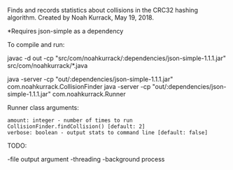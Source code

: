 Finds and records statistics about collisions in the CRC32 hashing algorithm.
Created by Noah Kurrack, May 19, 2018.

*Requires json-simple as a dependency

To compile and run:

javac -d out -cp "src/com/noahkurrack/:dependencies/json-simple-1.1.1.jar" src/com/noahkurrack/*.java

java -server -cp "out/:dependencies/json-simple-1.1.1.jar" com.noahkurrack.CollisionFinder
java -server -cp "out/:dependencies/json-simple-1.1.1.jar" com.noahkurrack.Runner <amount> <verbose>


Runner class arguments:

    amount: integer - number of times to run CollisionFinder.findCollision() [default: 2]
    verbose: boolean - output stats to command line [default: false]
    

TODO:

-file output argument
-threading
-background process